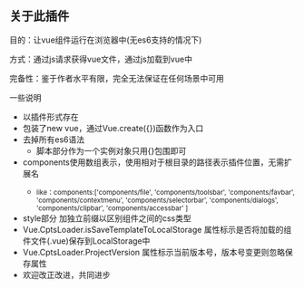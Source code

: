 <!DOCTYPE html>
<html>
	<head>
		<meta charset="UTF-8">		
	</head>
	<body>
		<h2>关于此插件</h2>
		<p>目的：让vue组件运行在浏览器中(无es6支持的情况下)</p>
		<p>方式：通过js请求获得vue文件，通过js加载到vue中</p>
		<p>完备性：鉴于作者水平有限，完全无法保证在任何场景中可用</p>
		<p>一些说明</p>
		<ul>
			<li>以插件形式存在</li>
			<li>包装了new vue，通过Vue.create({})函数作为入口</li>
			<li>去掉所有es6语法
				<ul>
					<li>脚本部分作为一个实例对象只用{}包围即可</li>							
				</ul>
			</li>
			<li>components使用数组表示，使用相对于根目录的路径表示插件位置，无需扩展名</li>
				<ul>
					<li><small>like：components:['components/file',
'components/toolsbar',
'components/favbar',
'components/contextmenu',
'components/selectorbar',
'components/dialogs',
'components/clipbar',
'components/accessbar'
		]</small>
					</li>
				</ul>
			<li>style部分 加独立前缀以区别组件之间的css类型</li>
			<li>Vue.CptsLoader.isSaveTemplateToLocalStorage 属性标示是否将加载的组件文件(.vue)保存到LocalStorage中</li>
			<li>Vue.CptsLoader.ProjectVersion 属性标示当前版本号，版本号变更则忽略保存属性</li>
			<li>欢迎改正改进，共同进步</li>
		</ul>
	</body>
</html>
